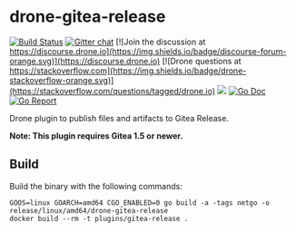 # drone-gitea-release

[![Build Status](http://cloud.drone.io/api/badges/drone-plugins/drone-gitea-release/status.svg)](http://cloud.drone.io/drone-plugins/drone-gitea-release)
[![Gitter chat](https://badges.gitter.im/drone/drone.png)](https://gitter.im/drone/drone)
[![Join the discussion at https://discourse.drone.io](https://img.shields.io/badge/discourse-forum-orange.svg)](https://discourse.drone.io)
[![Drone questions at https://stackoverflow.com](https://img.shields.io/badge/drone-stackoverflow-orange.svg)](https://stackoverflow.com/questions/tagged/drone.io)
[![](https://images.microbadger.com/badges/image/plugins/gitea-release.svg)](https://microbadger.com/images/plugins/gitea-release "Get your own image badge on microbadger.com")
[![Go Doc](https://godoc.org/github.com/drone-plugins/drone-gitea-release?status.svg)](http://godoc.org/github.com/drone-plugins/drone-gitea-release)
[![Go Report](https://goreportcard.com/badge/github.com/drone-plugins/drone-gitea-release)](https://goreportcard.com/report/github.com/drone-plugins/drone-gitea-release)

Drone plugin to publish files and artifacts to Gitea Release.

**Note: This plugin requires Gitea 1.5 or newer.**

## Build

Build the binary with the following commands:

```
GOOS=linux GOARCH=amd64 CGO_ENABLED=0 go build -a -tags netgo -o release/linux/amd64/drone-gitea-release
docker build --rm -t plugins/gitea-release .
```
